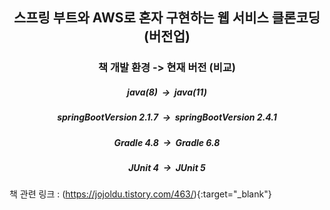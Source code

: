 <div align="center">

## 스프링 부트와 AWS로 혼자 구현하는 웹 서비스 클론코딩(버전업)


### 책 개발 환경 -> 현재 버전 (비교)
##### java(8)&nbsp;&nbsp;->&nbsp;&nbsp;java(11)
  

##### springBootVersion 2.1.7&nbsp;&nbsp;->&nbsp;&nbsp;springBootVersion  2.4.1
  

##### Gradle 4.8&nbsp;&nbsp;->&nbsp;&nbsp;Gradle 6.8
  

##### JUnit 4&nbsp;&nbsp;->&nbsp;&nbsp;JUnit 5

</div>






책 관련 링크 : (https://jojoldu.tistory.com/463/){:target="_blank"}
